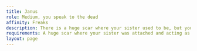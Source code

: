 ```yaml
---
title: Janus
role: Medium, you speak to the dead
affinity: Freaks
description: There is a huge scar where your sister used to be, but you never lost her. You can feel her, she whispers to you from the other side and she delivers messages. You wait eagerly to join your sister, but you have not yet fulfilled your purpose.
requirements: A huge scar where your sister was attached and acting as a medium
layout: page
---
```

